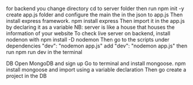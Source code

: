 for backend you change directory cd to server folder
then run npm init -y
create app.js folder and configure the main the in the json to app.js
Then install express framework. npm install express
Then import it in the app.js by declaring it as a variable
NB: server is like a house that houses the information of your website
To check live server on backend, install nodenon with npm install -D nodemon
Then go to the scripts under dependencies "dev": "nodemon app.js" add "dev": "nodemon app.js" then run npm run dev in the terminal

DB
Open MongoDB and sign up
Go to terminal and install mongoose. npm install mongoose and import using a variable declaration
Then go create a project in the DB